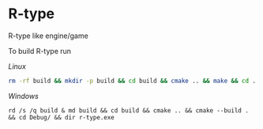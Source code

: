 # R-type
R-type like engine/game

To build R-type run

_Linux_
```bash
rm -rf build && mkdir -p build && cd build && cmake .. && make && cd .. && ls ./r-type
```
_Windows_
```batch
rd /s /q build & md build && cd build && cmake .. && cmake --build . && cd Debug/ && dir r-type.exe
```
